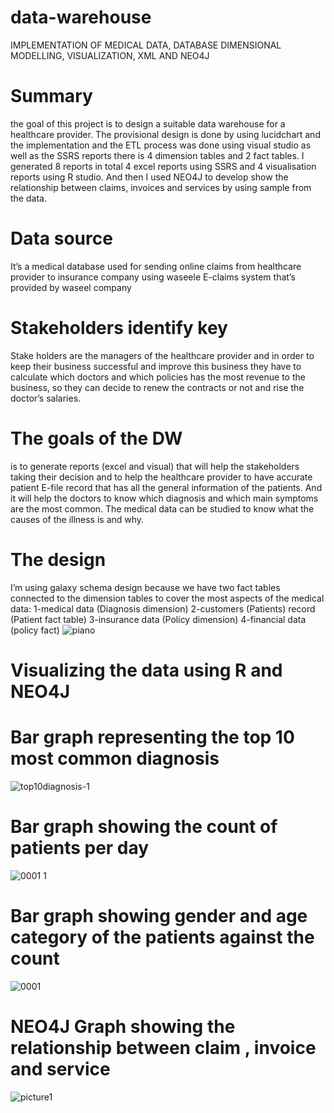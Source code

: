 # data-warehouse
IMPLEMENTATION OF MEDICAL DATA, DATABASE DIMENSIONAL MODELLING, VISUALIZATION, XML AND NEO4J 
# Summary
the goal of this project is to design a suitable data warehouse for a healthcare provider. The provisional design is done by using lucidchart and the implementation and the ETL process was done using visual studio as well as the SSRS reports there is 4 dimension tables and 2 fact tables. I generated 8 reports in total 4 excel reports using SSRS and 4 visualisation reports using R studio. And then I used NEO4J to develop show the relationship between claims, invoices and services by using sample from the data. 
# Data source
It’s a medical database used for sending online claims from healthcare provider to insurance company using waseele E-claims system that’s provided by waseel company 
# Stakeholders identify key
 Stake holders are the managers of the healthcare provider and in order to keep their business successful and improve this business they have to calculate which doctors and which policies has the most revenue to the business, so they can decide to renew the contracts or not and rise the doctor’s salaries.
 # The goals of the DW 
 is to generate reports (excel and visual) that will help the stakeholders taking their decision and to help the healthcare provider to have accurate patient E-file record that has all the general information of the patients. And it will help the doctors to know which diagnosis and which main symptoms are the most common. The medical data can be studied to know what the causes of the illness is and why.
# The design
 I’m using galaxy schema design because we have two fact tables connected to the dimension tables to cover the most aspects of the medical data:
1-medical data (Diagnosis dimension)
2-customers (Patients) record (Patient fact table)
3-insurance data (Policy dimension)
4-financial data (policy fact)
![piano](https://user-images.githubusercontent.com/47631583/52788003-87320100-3057-11e9-9a7f-83488a1c11f1.png)
# Visualizing the data using R and NEO4J

# Bar graph representing the top 10 most common diagnosis
![top10diagnosis-1](https://user-images.githubusercontent.com/47631583/52788938-64551c00-305a-11e9-9ef3-fcb4b4a7e3a8.jpg)
# Bar graph showing the count of patients per day
![0001 1](https://user-images.githubusercontent.com/47631583/52788819-00caee80-305a-11e9-87cb-f265a54a3c24.jpg)
# Bar graph showing gender and age category of the patients against the count
![0001](https://user-images.githubusercontent.com/47631583/52788776-e1cc5c80-3059-11e9-9ef5-c7d6fc8bb349.jpg)
# NEO4J Graph showing the relationship between claim , invoice and service
![picture1](https://user-images.githubusercontent.com/47631583/52789872-01b14f80-305d-11e9-8556-5cf00882a42a.png)
